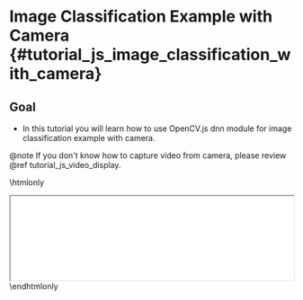 Image Classification Example with Camera {#tutorial_js_image_classification_with_camera}
=======================================

Goal
----

- In this tutorial you will learn how to use OpenCV.js dnn module for image classification example with camera.

@note  If you don't know how to capture video from camera, please review @ref tutorial_js_video_display.

\htmlonly
<iframe src="../../js_image_classification_with_camera.html" width="100%"
        onload="this.style.height=this.contentDocument.body.scrollHeight +'px';">
</iframe>
\endhtmlonly